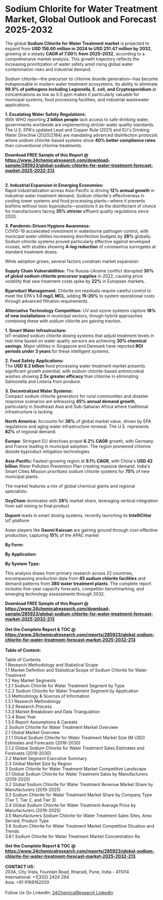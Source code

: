 <h1>Sodium Chlorite for Water Treatment Market, Global Outlook and Forecast 2025-2032</h1><p>The global <strong>Sodium Chlorite for Water Treatment market</strong> is projected to expand from <strong>USD 156.60 million in 2024 to USD 251.47 million by 2032</strong>, growing at a steady <strong>CAGR of 7.00% from 2025–2032</strong>, according to a comprehensive market analysis. This growth trajectory reflects the increasing prioritization of water safety amid rising global water contamination risks and industrial demand.</p><p>Sodium chlorite—the precursor to chlorine dioxide generation—has become indispensable in modern water treatment ecosystems. Its ability to eliminate <strong>99.9% of pathogens including Legionella, E. coli, and Cryptosporidium</strong> at concentrations as low as 0.5 ppm makes it particularly valuable for municipal systems, food processing facilities, and industrial wastewater applications.</p><p><strong>1. Escalating Water Safety Regulations:</strong><br>
With WHO reporting <strong>2 billion people</strong> lack access to safe drinking water, governments worldwide are implementing stricter water quality standards. The U.S. EPA's updated Lead and Copper Rule (2021) and EU's Drinking Water Directive (2020/2184) are mandating advanced disinfection protocols where sodium chlorite-based systems show <strong>40% better compliance rates</strong> than conventional chlorine treatments.</p><div><b>Download FREE Sample of this Report @ 
            <a href="https://www.24chemicalresearch.com/download-sample/285923/global-sodium-chlorite-for-water-treatment-forecast-market-2025-2032-213">
            https://www.24chemicalresearch.com/download-sample/285923/global-sodium-chlorite-for-water-treatment-forecast-market-2025-2032-213</a></b></div><br><p><strong>2. Industrial Expansion in Emerging Economies:</strong><br>
Rapid industrialization across Asia-Pacific is driving <strong>12% annual growth</strong> in industrial water treatment demand. Sodium chlorite's effectiveness in cooling tower systems and food processing plants—where it prevents biofilms without toxic byproducts—positions it as the disinfectant of choice for manufacturers facing <strong>35% stricter</strong> effluent quality regulations since 2020.</p><p><strong>3. Pandemic-Driven Hygiene Awareness:</strong><br>
COVID-19 accelerated investment in waterborne pathogen control, with municipal water utilities increasing disinfection budgets by <strong>28%</strong> globally. Sodium chlorite systems proved particularly effective against enveloped viruses, with studies showing <strong>4-log reduction</strong> of coronavirus surrogates at standard treatment doses.</p><p>While adoption grows, several factors constrain market expansion:</p><p><strong>Supply Chain Vulnerabilities:</strong> The Russia-Ukraine conflict disrupted <strong>30% of global sodium chlorite precursor supplies</strong> in 2022, causing price volatility that saw treatment costs spike by <strong>22%</strong> in European markets.</p><p><strong>Byproduct Management:</strong> Chlorite ion residuals require careful control to meet the EPA's <strong>1.0 mg/L MCL</strong>, adding <strong>15-20%</strong> to system operational costs through advanced filtration requirements.</p><p><strong>Alternative Technology Competition:</strong> UV and ozone systems capture <strong>18% of new installations</strong> in municipal sectors, though hybrid approaches combining these with sodium chlorite are gaining traction.</p><p><strong>1. Smart Water Infrastructure:</strong><br>
IoT-enabled sodium chlorite dosing systems that adjust treatment levels in real-time based on water quality sensors are achieving <strong>30% chemical savings</strong>. Major utilities in Singapore and Denmark have reported <strong>ROI periods under 3 years</strong> for these intelligent systems.</p><p><strong>2. Food Safety Applications:</strong><br>
The <strong>USD 8.2 billion</strong> food processing water treatment market presents significant growth potential, with sodium chlorite-based antimicrobial washes showing <strong>2.5x greater efficacy</strong> than chlorine in eliminating Salmonella and Listeria from produce.</p><p><strong>3. Decentralized Water Systems:</strong><br>
Compact sodium chlorite generators for rural communities and disaster response scenarios are witnessing <strong>45% annual demand growth</strong>, particularly in Southeast Asia and Sub-Saharan Africa where traditional infrastructure is lacking.</p><p><strong>North America:</strong> Accounts for <strong>38%</strong> of global market value, driven by EPA regulations and aging water infrastructure renewal. The U.S. represents <strong>82%</strong> of regional demand.</p><p><strong>Europe:</strong> Stringent EU directives propel <strong>6.2% CAGR</strong> growth, with Germany and France leading in municipal adoption. The region pioneered chlorine dioxide byproduct mitigation technologies.</p><p><strong>Asia-Pacific:</strong> Fastest-growing region at <strong>9.1% CAGR</strong>, with China's <strong>USD 42 billion</strong> Water Pollution Prevention Plan creating massive demand. India's Smart Cities Mission prioritizes sodium chlorite systems for <strong>75%</strong> of new municipal plants.</p><p>The market features a mix of global chemical giants and regional specialists:</p><p><strong>OxyChem</strong> dominates with <strong>28%</strong> market share, leveraging vertical integration from salt mining to final product</p><p><strong>Dupont</strong> leads in smart dosing systems, recently launching its <strong>IntelliChlor</strong> IoT platform</p><p>Asian players like <strong>Gaomi Kaixuan</strong> are gaining ground through cost-effective production, capturing <strong>15%</strong> of the APAC market</p><p><strong>By Form:</strong></p><p><strong>By Application:</strong></p><p><strong>By System Type:</strong></p><p>This analysis draws from primary research across 22 countries, encompassing production data from <strong>45 sodium chlorite facilities</strong> and demand patterns from <strong>380 water treatment plants</strong>. The complete report includes five-year capacity forecasts, competitor benchmarking, and emerging technology assessments through 2032.</p><div><b>Download FREE Sample of this Report @ 
            <a href="https://www.24chemicalresearch.com/download-sample/285923/global-sodium-chlorite-for-water-treatment-forecast-market-2025-2032-213">
            https://www.24chemicalresearch.com/download-sample/285923/global-sodium-chlorite-for-water-treatment-forecast-market-2025-2032-213</a></b></div><br><div><b>Get the Complete Report & TOC @ 
            <a href="https://www.24chemicalresearch.com/reports/285923/global-sodium-chlorite-for-water-treatment-forecast-market-2025-2032-213">
            https://www.24chemicalresearch.com/reports/285923/global-sodium-chlorite-for-water-treatment-forecast-market-2025-2032-213</a></b></div><br>
            <b>Table of Content:</b><p>Table of Contents<br />
1 Research Methodology and Statistical Scope<br />
1.1 Market Definition and Statistical Scope of Sodium Chlorite for Water Treatment<br />
1.2 Key Market Segments<br />
1.2.1 Sodium Chlorite for Water Treatment Segment by Type<br />
1.2.2 Sodium Chlorite for Water Treatment Segment by Application<br />
1.3 Methodology & Sources of Information<br />
1.3.1 Research Methodology<br />
1.3.2 Research Process<br />
1.3.3 Market Breakdown and Data Triangulation<br />
1.3.4 Base Year<br />
1.3.5 Report Assumptions & Caveats<br />
2 Sodium Chlorite for Water Treatment Market Overview<br />
2.1 Global Market Overview<br />
2.1.1 Global Sodium Chlorite for Water Treatment Market Size (M USD) Estimates and Forecasts (2019-2030)<br />
2.1.2 Global Sodium Chlorite for Water Treatment Sales Estimates and Forecasts (2019-2030)<br />
2.2 Market Segment Executive Summary<br />
2.3 Global Market Size by Region<br />
3 Sodium Chlorite for Water Treatment Market Competitive Landscape<br />
3.1 Global Sodium Chlorite for Water Treatment Sales by Manufacturers (2019-2025)<br />
3.2 Global Sodium Chlorite for Water Treatment Revenue Market Share by Manufacturers (2019-2025)<br />
3.3 Sodium Chlorite for Water Treatment Market Share by Company Type (Tier 1, Tier 2, and Tier 3)<br />
3.4 Global Sodium Chlorite for Water Treatment Average Price by Manufacturers (2019-2025)<br />
3.5 Manufacturers Sodium Chlorite for Water Treatment Sales Sites, Area Served, Product Type<br />
3.6 Sodium Chlorite for Water Treatment Market Competitive Situation and Trends<br />
3.6.1 Sodium Chlorite for Water Treatment Market Concentration Ra</p><div><b>Get the Complete Report & TOC @ 
            <a href="https://www.24chemicalresearch.com/reports/285923/global-sodium-chlorite-for-water-treatment-forecast-market-2025-2032-213">
            https://www.24chemicalresearch.com/reports/285923/global-sodium-chlorite-for-water-treatment-forecast-market-2025-2032-213</a></b></div><br><b>CONTACT US:</b><br>
            203A, City Vista, Fountain Road, Kharadi, Pune, India - 411014<br>
            International: +1(332) 2424 294<br>
            Asia: +91 9169162030 <br><br>
            Follow Us On LinkedIn: <a href="https://www.linkedin.com/company/24chemicalresearch/">24ChemicalResearch LinkedIn</a>